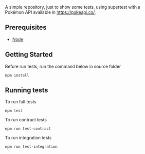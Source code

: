 A simple repository, just to show some tests, using supertest with a Pokémon API available in https://pokeapi.co/,

## Prerequisites
* [Node](https://nodejs.org/en/)

## Getting Started
Before run tests, run the command below in source folder
```
npm install
```

## Running tests
To run full tests
```
npm test
```

To run contract tests
```
npm run test-contract
```

To run integration tests
```
npm run test-integration
```